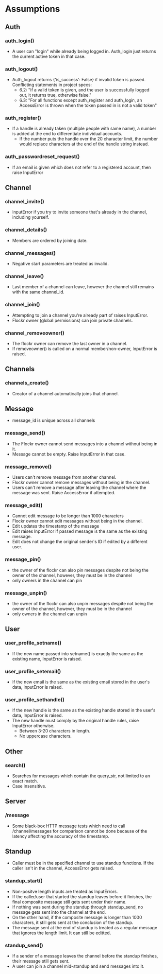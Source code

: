 # Assumptions

## Auth
### auth_login()
- A user can "login" while already being logged in. Auth_login just returns the current active token in that case.
### auth_logout()
- Auth_logout returns {'is_success': False} if invalid token is passed. Conflicting statements in project specs:
    - 6.2: "If a valid token is given, and the user is successfully logged out, it returns true, otherwise false."
    - 6.3: "For all functions except auth_register and auth_login, an AccessError is thrown when the token passed in is not a valid token"
### auth_register()
- If a handle is already taken (multiple people with same name), a number is added at the end to differentiate individual accounts.
    - If the number puts the handle over the 20 character limit, the number would replace characters at the end of the handle string instead.
### auth_passwordreset_request()
- If an email is given which does not refer to a registered account, then raise InputError

## Channel
### channel_invite()
- InputError if you try to invite someone that's already in the channel, including yourself.
### channel_details()
- Members are ordered by joining date.
### channel_messages()
- Negative start parameters are treated as invalid.
### channel_leave()
- Last member of a channel can leave, however the channel still remains with the same channel_id.
### channel_join()
- Attempting to join a channel you're already part of raises InputError.
- Flockr owner (global permissions) can join private channels.
### channel_removeowner()
- The flockr owner can remove the last owner in a channel. 
- If removeowner() is called on a normal member/non-owner, InputError is raised.

## Channels
### channels_create()
- Creator of a channel automatically joins that channel.

## Message
- message_id is unique across all channels
### message_send()
- The Flockr owner cannot send messages into a channel without being in it.
- Message cannot be empty. Raise InputError in that case.
### message_remove()
- Users can't remove message from another channel. 
- Flockr owner cannot remove messages without being in the channel.
- Users can't remove a message after leaving the channel where the message was sent. Raise AccessError if attempted.
### message_edit()
- Cannot edit message to be longer than 1000 characters
- Flockr owner cannot edit messages without being in the channel.
- Edit updates the timestamp of the message
- Edit raises InputError if passed message is the same as the existing message.
- Edit does not change the original sender's ID if edited by a different user.
### message_pin()
- the owner of the flockr can also pin messages despite not being the owner of the channel, however, they must be in the channel
- only owners in the channel can pin
### message_unpin()
- the owner of the flockr can also unpin messages despite not being the owner of the channel, however, they must be in the channel
- only owners in the channel can unpin


## User
### user_profile_setname()
- If the new name passed into setname() is exactly the same as the existing name, InputError is raised.
### user_profile_setemail()
- If the new email is the same as the existing email stored in the user's data, InputError is raised.
### user_profile_sethandle()
- If the new handle is the same as the existing handle stored in the user's data, InputError is raised.
- The new handle must comply by the original handle rules, raise InputError otherwise.
    - Between 3-20 characters in length.
    - No uppercase characters.

## Other
### search()
- Searches for messages which contain the query_str, not limited to an exact match.
- Case insensitive.
## Server
### /message
- Some black-box HTTP message tests which need to call /channel/messages for comparison cannot be done because of the latency affecting the accuracy of the timestamp.

## Standup
- Caller must be in the specified channel to use standup functions. If the caller isn't in the channel, AccessError gets raised.
### standup_start()
- Non-positve length inputs are treated as InputErrors.
- If the caller/user that started the standup leaves before it finishes, the final composite message still gets sent under their name.
- If nothing was sent during the standup through standup_send, no message gets sent into the channel at the end.
- On the other hand, if the composite message is longer than 1000 characters, it still gets sent at the conclusion of the standup.
- The message sent at the end of standup is treated as a regular message that ignores the length limit. It can still be editted.
### standup_send()
- If a sender of a message leaves the channel before the standup finishes, their message still gets sent.
- A user can join a channel mid-standup and send messages into it.